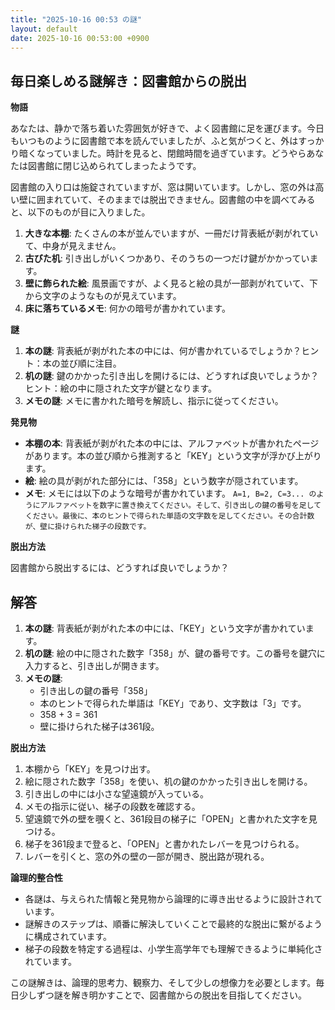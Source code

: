 ```yaml
---
title: "2025-10-16 00:53 の謎"
layout: default
date: 2025-10-16 00:53:00 +0900
---
```

## 毎日楽しめる謎解き：図書館からの脱出

**物語**

あなたは、静かで落ち着いた雰囲気が好きで、よく図書館に足を運びます。今日もいつものように図書館で本を読んでいましたが、ふと気がつくと、外はすっかり暗くなっていました。時計を見ると、閉館時間を過ぎています。どうやらあなたは図書館に閉じ込められてしまったようです。

図書館の入り口は施錠されていますが、窓は開いています。しかし、窓の外は高い壁に囲まれていて、そのままでは脱出できません。図書館の中を調べてみると、以下のものが目に入りました。

1.  **大きな本棚**: たくさんの本が並んでいますが、一冊だけ背表紙が剥がれていて、中身が見えません。
2.  **古びた机**: 引き出しがいくつかあり、そのうちの一つだけ鍵がかかっています。
3.  **壁に飾られた絵**: 風景画ですが、よく見ると絵の具が一部剥がれていて、下から文字のようなものが見えています。
4.  **床に落ちているメモ**: 何かの暗号が書かれています。

**謎**

1.  **本の謎**: 背表紙が剥がれた本の中には、何が書かれているでしょうか？ヒント：本の並び順に注目。
2.  **机の謎**: 鍵のかかった引き出しを開けるには、どうすれば良いでしょうか？ヒント：絵の中に隠された文字が鍵となります。
3.  **メモの謎**: メモに書かれた暗号を解読し、指示に従ってください。

**発見物**

*   **本棚の本**: 背表紙が剥がれた本の中には、アルファベットが書かれたページがあります。本の並び順から推測すると「KEY」という文字が浮かび上がります。
*   **絵**: 絵の具が剥がれた部分には、「358」という数字が隠されています。
*   **メモ**: メモには以下のような暗号が書かれています。
    `A=1, B=2, C=3... のようにアルファベットを数字に置き換えてください。そして、引き出しの鍵の番号を足してください。最後に、本のヒントで得られた単語の文字数を足してください。その合計数が、壁に掛けられた梯子の段数です。`

**脱出方法**

図書館から脱出するには、どうすれば良いでしょうか？

## 解答

1.  **本の謎**: 背表紙が剥がれた本の中には、「KEY」という文字が書かれています。
2.  **机の謎**: 絵の中に隠された数字「358」が、鍵の番号です。この番号を鍵穴に入力すると、引き出しが開きます。
3.  **メモの謎**:
    *   引き出しの鍵の番号「358」
    *   本のヒントで得られた単語は「KEY」であり、文字数は「3」です。
    *   358 + 3 = 361
    *   壁に掛けられた梯子は361段。

**脱出方法**

1.  本棚から「KEY」を見つけ出す。
2.  絵に隠された数字「358」を使い、机の鍵のかかった引き出しを開ける。
3.  引き出しの中には小さな望遠鏡が入っている。
4.  メモの指示に従い、梯子の段数を確認する。
5.  望遠鏡で外の壁を覗くと、361段目の梯子に「OPEN」と書かれた文字を見つける。
6.  梯子を361段まで登ると、「OPEN」と書かれたレバーを見つけられる。
7.  レバーを引くと、窓の外の壁の一部が開き、脱出路が現れる。

**論理的整合性**

*   各謎は、与えられた情報と発見物から論理的に導き出せるように設計されています。
*   謎解きのステップは、順番に解決していくことで最終的な脱出に繋がるように構成されています。
*   梯子の段数を特定する過程は、小学生高学年でも理解できるように単純化されています。

この謎解きは、論理的思考力、観察力、そして少しの想像力を必要とします。毎日少しずつ謎を解き明かすことで、図書館からの脱出を目指してください。
